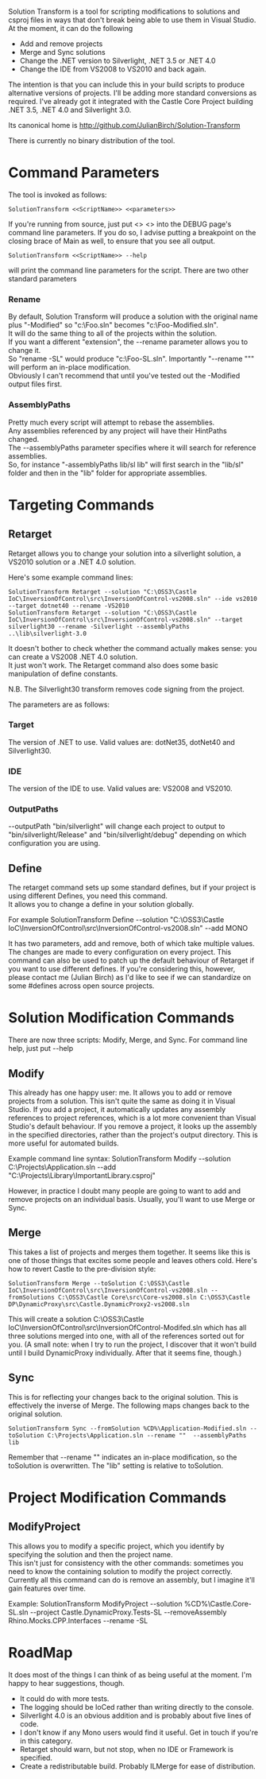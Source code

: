 Solution Transform is a tool for scripting modifications to solutions and csproj files in ways that don't break being able to use them in Visual Studio.  At the moment, it can do the following
* Add and remove projects
* Merge and Sync solutions
* Change the .NET version to Silverlight, .NET 3.5 or .NET 4.0
* Change the IDE from VS2008 to VS2010 and back again.

The intention is that you can include this in your build scripts to produce alternative versions of projects.  I'll be adding more standard conversions as required.  I've already got it integrated with 
the Castle Core Project building .NET 3.5, .NET 4.0 and Silverlight 3.0.

Its canonical home is http://github.com/JulianBirch/Solution-Transform

There is currently no binary distribution of the tool.

Command Parameters
==================
The tool is invoked as follows:

	SolutionTransform <<ScriptName>> <<parameters>>

If you're running from source, just put <<ScriptName>> <<parameters>> into the DEBUG page's command line parameters.  If you do so, I advise putting a breakpoint on the closing brace of Main as well, to ensure that you see all output.

	SolutionTransform <<ScriptName>> --help

will print the command line parameters for the script.  There are two other standard parameters

### Rename ###
By default, Solution Transform will produce a solution with the original name plus "-Modified" so "c:\Foo.sln" becomes "c:\Foo-Modified.sln".  
It will do the same thing to all of the projects within the solution.  
If you want a different "extension", the --rename parameter allows you to change it.  
So "rename -SL" would produce "c:\Foo-SL.sln".  Importantly "--rename """ will perform an in-place modification.  
Obviously I can't recommend that until you've tested out the -Modified output files first.

### AssemblyPaths ###
Pretty much every script will attempt to rebase the assemblies.  
Any assemblies referenced by any project will have their HintPaths changed.  
The --assemblyPaths parameter specifies where it will search for reference assemblies.  
So, for instance "-assemblyPaths lib/sl lib" will first search in the "lib/sl" folder and then in the "lib" folder for appropriate assemblies.

Targeting Commands
==================

Retarget 
--------

Retarget allows you to change your solution into a silverlight solution, a VS2010 solution or a .NET 4.0 solution. 

Here's some example command lines:

	SolutionTransform Retarget --solution "C:\OSS3\Castle IoC\InversionOfControl\src\InversionOfControl-vs2008.sln" --ide vs2010 --target dotnet40 --rename -VS2010 
	SolutionTransform Retarget --solution "C:\OSS3\Castle IoC\InversionOfControl\src\InversionOfControl-vs2008.sln" --target silverlight30 --rename -Silverlight --assemblyPaths ..\lib\silverlight-3.0  
It doesn't bother to check whether the command actually makes sense: you can create a VS2008 .NET 4.0 solution.  
It just won't work.  The Retarget command also does some basic manipulation of define constants.

N.B.  The Silverlight30 transform removes code signing from the project.

The parameters are as follows:

### Target ###
The version of .NET to use.  Valid values are: dotNet35, dotNet40 and Silverlight30.

### IDE ###
The version of the IDE to use.  Valid values are: VS2008 and VS2010. 

### OutputPaths ###
--outputPath "bin/silverlight" will change each project to output to "bin/silverlight/Release" and "bin/silverlight/debug" depending on which configuration you are using.

Define
------

The retarget command sets up some standard defines, but if your project is using different Defines, you need this command.  
It allows you to change a define in your solution globally. 

For example
	SolutionTransform Define --solution "C:\OSS3\Castle IoC\InversionOfControl\src\InversionOfControl-vs2008.sln" --add MONO

It has two parameters, add and remove, both of which take multiple values.  The changes are made to every configuration on every project.  This command can also be used to patch up the default behaviour of Retarget if you want to use different defines.  If you're considering this, however, please contact me (Julian Birch) as I'd like to see if we can standardize on some #defines across open source projects.

Solution Modification Commands
==============================

There are now three scripts: Modify, Merge, and Sync.  For command line help, just put --help

Modify
------

This already has one happy user: me.  It allows you to add or remove projects from a solution.  This isn't quite the same as doing it in Visual Studio.  If you add a project, it automatically updates any assembly references to project references, which is a lot more convenient than Visual Studio's default behaviour.  If you remove a project, it looks up the assembly in the specified directories, rather than the project's output directory.  This is more useful for automated builds.

Example command line syntax:
	SolutionTransform  Modify --solution C:\Projects\Application.sln --add "C:\Projects\Library\ImportantLibrary.csproj"

However, in practice I doubt many people are going to want to add and remove projects on an individual basis.  Usually, you'll want to use Merge or Sync.

Merge
-----

This takes a list of projects and merges them together.  It seems like this is one of those things that excites some people and leaves others cold.  Here's how to revert Castle to the pre-division style:

	SolutionTransform Merge --toSolution C:\OSS3\Castle IoC\InversionOfControl\src\InversionOfControl-vs2008.sln --fromSolutions C:\OSS3\Castle Core\src\Core-vs2008.sln C:\OSS3\Castle DP\DynamicProxy\src\Castle.DynamicProxy2-vs2008.sln

This will create a solution C:\OSS3\Castle IoC\InversionOfControl\src\InversionOfControl-Modifed.sln which has all three solutions merged into one, with all of the references sorted out for you.  (A small note: when I try to run the project, I discover that it won't build until I build DynamicProxy individually.  After that it seems fine, though.)

Sync
----

This is for reflecting your changes back to the original solution.  This is effectively the inverse of Merge.  The following maps changes back to the original solution.

	SolutionTransform Sync --fromSolution %CD%\Application-Modified.sln --toSolution C:\Projects\Application.sln --rename ""  --assemblyPaths lib

Remember that --rename "" indicates an in-place modification, so the toSolution is overwritten.  The "lib" setting is relative to toSolution.

Project Modification Commands
=============================

ModifyProject
-------------

This allows you to modify a specific project, which you identify by specifying the solution and then the project name.  
This isn't just for consistency with the other commands: sometimes you need to know the containing solution to modify the project correctly.  
Currently all this command can do is remove an assembly, but I imagine it'll gain features over time.

Example:
	SolutionTransform ModifyProject --solution %CD%\Castle.Core-SL.sln --project Castle.DynamicProxy.Tests-SL --removeAssembly Rhino.Mocks.CPP.Interfaces --rename -SL

RoadMap
=======

It does most of the things I can think of as being useful at the moment.  I'm happy to hear suggestions, though.  
* It could do with more tests.
* The logging should be IoCed rather than writing directly to the console.
* Silverlight 4.0 is an obvious addition and is probably about five lines of code.  
* I don't know if any Mono users would find it useful.  Get in touch if you're in this category.
* Retarget should warn, but not stop, when no IDE or Framework is specified.
* Create a redistributable build.  Probably ILMerge for ease of distribution.

